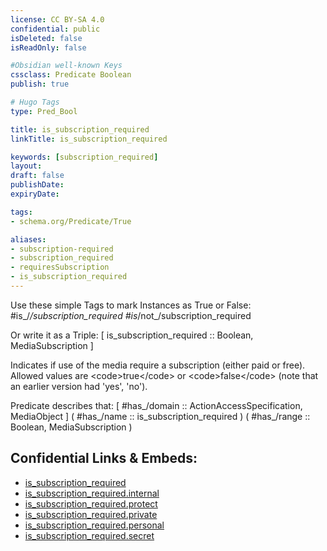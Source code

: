 ```yaml
---
license: CC BY-SA 4.0
confidential: public
isDeleted: false
isReadOnly: false

#Obsidian well-known Keys
cssclass: Predicate Boolean
publish: true

# Hugo Tags
type: Pred_Bool

title: is_subscription_required
linkTitle: is_subscription_required

keywords: [subscription_required]
layout: 
draft: false
publishDate:
expiryDate: 

tags:
- schema.org/Predicate/True

aliases:
- subscription-required
- subscription_required
- requiresSubscription
- is_subscription_required
---
```


Use these simple Tags to mark Instances as True or False: 
#is_/_/subscription_required 
#is_/not_/subscription_required 

Or write it as a Triple: 
[ is_subscription_required :: Boolean, MediaSubscription ] 

Indicates if use of the media require a subscription  (either paid or free). Allowed values are &lt;code&gt;true&lt;/code&gt; or &lt;code&gt;false&lt;/code&gt; (note that an earlier version had &#x27;yes&#x27;, &#x27;no&#x27;).

Predicate describes that: 
[ #has_/domain  :: ActionAccessSpecification, MediaObject ]
( #has_/name :: is_subscription_required )
( #has_/range :: Boolean, MediaSubscription )



## Confidential Links & Embeds: 
- [is_subscription_required](../../../../_public/schema.org/Predicate/Flags/is_subscription_required.md) 
- [is_subscription_required.internal](../../../../_internal/schema.org/Predicate/Flags/is_subscription_required.internal.md) 
- [is_subscription_required.protect](../../../../_protect/schema.org/Predicate/Flags/is_subscription_required.protect.md) 
- [is_subscription_required.private](../../../../_private/schema.org/Predicate/Flags/is_subscription_required.private.md) 
- [is_subscription_required.personal](../../../../_personal/schema.org/Predicate/Flags/is_subscription_required.personal.md) 
- [is_subscription_required.secret](../../../../_secret/schema.org/Predicate/Flags/is_subscription_required.secret.md) 
